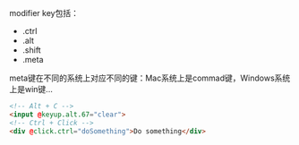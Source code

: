 modifier key包括：
- .ctrl
- .alt
- .shift
- .meta

meta键在不同的系统上对应不同的键：Mac系统上是commad键，Windows系统上是win键...

```html
<!-- Alt + C -->
<input @keyup.alt.67="clear">
<!-- Ctrl + Click -->
<div @click.ctrl="doSomething">Do something</div>
```
